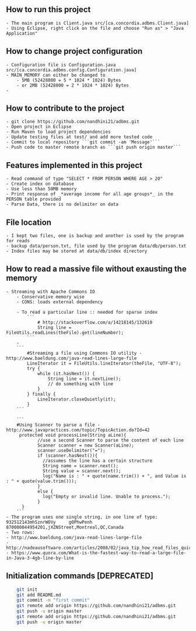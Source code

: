 ## How to run this project 

	- The main program is Client.java src/[ca.concordia.adbms.Client.java]
	- Using Eclipse, right click on the file and choose "Run as" > "Java Application"

## How to change project configuration 

	- Configuration file is Configuration.java src/[ca.concordia.adbms.config.Configuration.java]
	- MAIN_MEMORY can either be changed to 
		- 5MB (52428800 = 5 * 1024 * 1024) Bytes 
		- or 2MB (52428800 = 2 * 1024 * 1024) Bytes
	- 
	
## How to contribute to the project

	- git clone https://github.com/nandhini21/adbms.git 
	- Open project in Eclipse 
	- Run Maven to load project dependencies 
	- Update testing files at test/ and add more tested code 
	- Commit to local repository ```git commit -am 'Message'```
	- Push code to master remote branch as ```git push origin master```

## Features implemented in this project 
	
	- Read command of type "SELECT * FROM PERSON WHERE AGE > 20" 
	- Create index on database 
	- Use less than 50MB memory 
	- Print response of _*average income for all age groups*_ in the PERSON table provided
	- Parse Data, there is no delimiter on data 

## File location 
	
	- I kept two files, one is backup and another is used by the program for reads 
	- backup data/person.txt, file used by the program data/db/person.txt
	- Index files may be stored at data/db/index directory  
	
## How to read a massive file without exausting the memory 
	
	- Streaming with Apache Commons IO 
		- Conservative memory wise
		- CONS: loads external dependency 
		
		- To read a particular line :: needed for sparse index 
			```
				# http://stackoverflow.com/a/14218145/132610
				String line = FileUtils.readLines(theFile).get(lineNumber);
			```
		- 
		```
			#Streaming a file using Commons IO utility - http://www.baeldung.com/java-read-lines-large-file 
			LineIterator it = FileUtils.lineIterator(theFile, "UTF-8");
			try {
			    while (it.hasNext()) {
			        String line = it.nextLine();
			        // do something with line
			    }
			} finally {
			    LineIterator.closeQuietly(it);
			}
		```
		
		```
		#Using Scanner to parse a file - http://www.javapractices.com/topic/TopicAction.do?Id=42
		 protected void processLine(String aLine){
			    //use a second Scanner to parse the content of each line 
			    Scanner scanner = new Scanner(aLine);
			    scanner.useDelimiter("=");
			    if (scanner.hasNext()){
			      //assumes the line has a certain structure
			      String name = scanner.next();
			      String value = scanner.next();
			      log("Name is : " + quote(name.trim()) + ", and Value is : " + quote(value.trim()));
			    }
			    else {
			      log("Empty or invalid line. Unable to process.");
			    }
		  }
		```
	- The program uses one single string, in one line of type: 932512143mhSznrWOVy     gOPhwPenh      870000044954201,jXZNStreet,Montreal,QC,Canada
	- Two rows: 
	- http://www.baeldung.com/java-read-lines-large-file
	- http://nadeausoftware.com/articles/2008/02/java_tip_how_read_files_quickly
	- https://www.quora.com/What-is-the-fastest-way-to-read-a-large-file-in-Java-3-4gb-line-by-line
		
## Initialization commands [DEPRECATED]	

```sh
	git init
	git add README.md
	git commit -m "first commit"
	git remote add origin https://github.com/nandhini21/adbms.git
	git push -u origin master
	git remote add origin https://github.com/nandhini21/adbms.git
	git push -u origin master
```